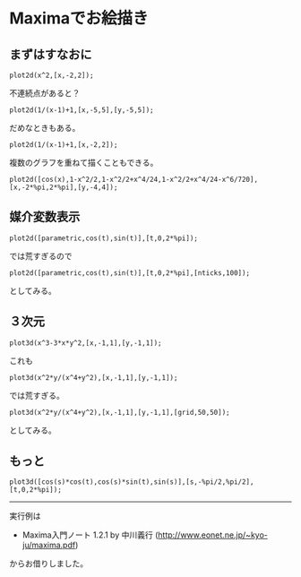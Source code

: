 # Maximaでお絵描き

## まずはすなおに

```
plot2d(x^2,[x,-2,2]);
```

不連続点があると？

```
plot2d(1/(x-1)+1,[x,-5,5],[y,-5,5]);
```

だめなときもある。

```
plot2d(1/(x-1)+1,[x,-2,2]);
```

複数のグラフを重ねて描くこともできる。

```
plot2d([cos(x),1-x^2/2,1-x^2/2+x^4/24,1-x^2/2+x^4/24-x^6/720],[x,-2*%pi,2*%pi],[y,-4,4]);
```

## 媒介変数表示

```
plot2d([parametric,cos(t),sin(t)],[t,0,2*%pi]);
```

では荒すぎるので

```
plot2d([parametric,cos(t),sin(t)],[t,0,2*%pi],[nticks,100]);
```

としてみる。

## ３次元

```
plot3d(x^3-3*x*y^2,[x,-1,1],[y,-1,1]);
```

これも

```
plot3d(x^2*y/(x^4+y^2),[x,-1,1],[y,-1,1]);
```

では荒すぎる。

```
plot3d(x^2*y/(x^4+y^2),[x,-1,1],[y,-1,1],[grid,50,50]);
```

としてみる。

## もっと

```
plot3d([cos(s)*cos(t),cos(s)*sin(t),sin(s)],[s,-%pi/2,%pi/2],[t,0,2*%pi]);
```

---

実行例は

* Maxima入門ノート 1.2.1 by 中川義行 (http://www.eonet.ne.jp/~kyo-ju/maxima.pdf)

からお借りしました。
